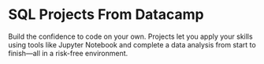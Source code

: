 # SQL Projects From Datacamp
Build the confidence to code on your own. Projects let you apply your skills using tools like Jupyter Notebook and complete a data analysis from start to finish—all in a risk-free environment.
